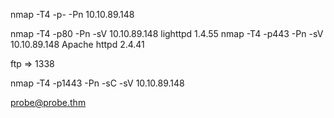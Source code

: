 nmap -T4 -p- -Pn 10.10.89.148

nmap -T4 -p80 -Pn -sV 10.10.89.148
    lighttpd 1.4.55
nmap -T4 -p443 -Pn -sV 10.10.89.148
    Apache httpd 2.4.41

ftp => 1338

nmap -T4 -p1443 -Pn -sC -sV 10.10.89.148

probe@probe.thm

